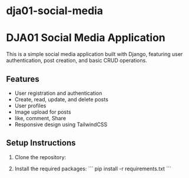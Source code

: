 # dja01-social-media
 
# DJA01 Social Media Application

This is a simple social media application built with Django, featuring user authentication, post creation, and basic CRUD operations.

## Features

- User registration and authentication
- Create, read, update, and delete posts
- User profiles
- Image upload for posts
- like, comment, Share
- Responsive design using TailwindCSS

## Setup Instructions

1. Clone the repository:

3. Install the required packages:
   \`\`\`
   pip install -r requirements.txt
   \`\`\`

